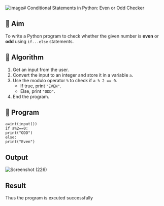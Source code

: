 ![image](https://github.com/user-attachments/assets/f46b9e91-dcbc-4b6f-a284-90697e7a8032)# Conditional Statements in Python: Even or Odd Checker

## 🎯 Aim
To write a Python program to check whether the given number is **even** or **odd** using `if...else` statements.

## 🧠 Algorithm
1. Get an input from the user.
2. Convert the input to an integer and store it in a variable `a`.
3. Use the modulo operator `%` to check if `a % 2 == 0`.
   - If true, print `"EVEN"`.
   - Else, print `"ODD"`.
4. End the program.

## 🧾 Program
```
a=int(input())
if a%2==0:
print("ODD")
else:
print("Even")
```



## Output
![Screenshot (226)](https://github.com/user-attachments/assets/3576c18b-d1f8-4025-b3d1-d33b589bbf80)

## Result
Thus the program is excuted successfully
